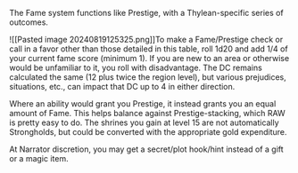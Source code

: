 The Fame system functions like Prestige, with a Thylean-specific series of outcomes. 

![[Pasted image 20240819125325.png]]To make a Fame/Prestige check or call in a favor other than those detailed in this table, roll 1d20 and add 1/4 of your current fame score (minimum 1). If you are new to an area or otherwise would be unfamiliar to it, you roll with disadvantage. The DC remains calculated the same (12 plus twice the region level), but various prejudices, situations, etc., can impact that DC up to 4 in either direction.

Where an ability would grant you Prestige, it instead grants you an equal amount of Fame. This helps balance against Prestige-stacking, which RAW is pretty easy to do. The shrines you gain at level 15 are not automatically Strongholds, but could be converted with the appropriate gold expenditure. 

At Narrator discretion, you may get a secret/plot hook/hint instead of a gift or a magic item. 